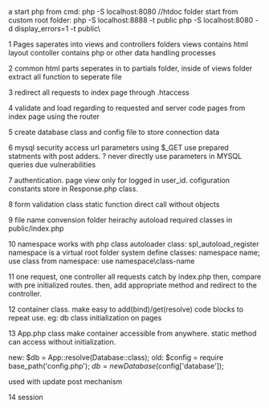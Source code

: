 a
start php from cmd: php -S localhost:8080 //htdoc folder
start from custom root folder: php -S localhost:8888 -t public
php -S localhost:8080 -d display_errors=1 -t public\


1
Pages saperates into views and controllers folders
views contains html layout
contoller contains php or other data handling processes

2
common html parts seperates in to partials folder, inside of views folder
extract all function to seperate file

3
redirect all requests to index page through .htaccess

4
validate and load regarding to requested and server code pages from index page using the router

5
create database class and config file to store connection data

6
mysql security
access url parameters using $_GET
use prepared statments with post adders. ?
never directly use parameters in MYSQL queries due vulnerabilities

7
authentication. page view only for logged in user_id.
cofiguration constants store in Response.php class.

8
form validation class
static function direct call without objects

9
file name convension
folder heirachy
autoload required classes in public/index.php

10
namespace
works with php class autoloader class: spl_autoload_register
namespace is a virtual root folder system
define classes: namespace name;
use class from namespace: use namespace\class-name

11
one request, one controller
all requests catch by index.php
then, compare with pre initialized routes.
then, add appropriate method and redirect to the controller.

12
container class.
make easy to add(bind)/get(resolve) code blocks to repeat use.
eg: db class initialization on pages

13
App.php class
make container accessible from anywhere.
static method can access without initialization.

new:
$db = App::resolve(Database::class);
old:
$config = require base_path('config.php');
$db = new Database($config['database']);

used with update post mechanism

14
session
